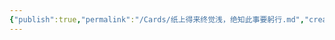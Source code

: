 ```yaml
---
{"publish":true,"permalink":"/Cards/纸上得来终觉浅，绝知此事要躬行.md","created":"2025-07-09T18:48:55.056+08:00","modified":"2025-07-12T11:17:40.249+08:00","published":"2025-07-12T11:17:40.249+08:00","cssclasses":""}
---
```


